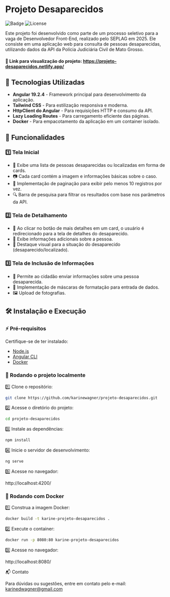 # Projeto Desaparecidos

![Badge](https://img.shields.io/badge/Status-Desenvolvimento%20Concluído-green) ![License](https://img.shields.io/badge/License-MIT-blue)

Este projeto foi desenvolvido como parte de um processo seletivo para a vaga de Desenvolvedor Front-End, realizado pelo SEPLAG em 2025. Ele consiste em uma aplicação web para consulta de pessoas desaparecidas, utilizando dados da API da Polícia Judiciária Civil de Mato Grosso.

#### 🔗 Link para visualização do projeto: https://projeto-desaparecidos.netlify.app/

## 🚀 Tecnologias Utilizadas

- **Angular 19.2.4** - Framework principal para desenvolvimento da aplicação.
- **Tailwind CSS** - Para estilização responsiva e moderna.
- **HttpClient do Angular** - Para requisições HTTP e consumo da API.
- **Lazy Loading Routes** - Para carregamento eficiente das páginas.
- **Docker** - Para empacotamento da aplicação em um container isolado.

## 📌 Funcionalidades

### 1️⃣ Tela Inicial
- 📌 Exibe uma lista de pessoas desaparecidas ou localizadas em forma de cards.
- 📷 Cada card contém a imagem e informações básicas sobre o caso.
- 🔄 Implementação de paginação para exibir pelo menos 10 registros por vez.
- 🔍 Barra de pesquisa para filtrar os resultados com base nos parâmetros da API.

### 2️⃣ Tela de Detalhamento
- 🔗 Ao clicar no botão de mais detalhes em um card, o usuário é redirecionado para a tela de detalhes do desaparecido.
- 📝 Exibe informações adicionais sobre a pessoa.
- 🎨 Destaque visual para a situação do desaparecido (desaparecido/localizado).

### 3️⃣ Tela de Inclusão de Informações
- 📨 Permite ao cidadão enviar informações sobre uma pessoa desaparecida.
- 🔢 Implementação de máscaras de formatação para entrada de dados.
- 🖼 Upload de fotografias.

## 🛠 Instalação e Execução

### ⚡ Pré-requisitos
Certifique-se de ter instalado:
- [Node.js](https://nodejs.org/)
- [Angular CLI](https://angular.dev/tools/cli)
- [Docker](https://www.docker.com/)

### 🔧 Rodando o projeto localmente

1️⃣ Clone o repositório:
```bash
git clone https://github.com/karinewagner/projeto-desaparecidos.git
```
2️⃣ Acesse o diretório do projeto:
```bash
cd projeto-desaparecidos
```
3️⃣ Instale as dependências:
```bash
npm install
```
4️⃣ Inicie o servidor de desenvolvimento:
```bash
ng serve
```
5️⃣ Acesse no navegador:

http://localhost:4200/


### 🐳 Rodando com Docker
1️⃣ Construa a imagem Docker:
```bash
docker build -t karine-projeto-desaparecidos .
```

2️⃣ Execute o container:
```bash
docker run -p 8080:80 karine-projeto-desaparecidos
```

3️⃣ Acesse no navegador:

http://localhost:8080/


[//]: # (### 🐳 Rodando a imagem do DockerHub)


📬 Contato

Para dúvidas ou sugestões, entre em contato pelo e-mail: [karinedwagner@gmail.com](mailto:karinedwagner@gmail.com)
